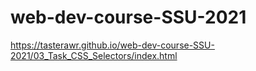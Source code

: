 # web-dev-course-SSU-2021
https://tasterawr.github.io/web-dev-course-SSU-2021/03_Task_CSS_Selectors/index.html

